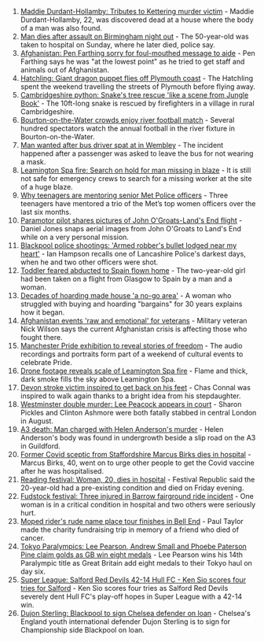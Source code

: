 1. [Maddie Durdant-Hollamby: Tributes to Kettering murder victim](https://www.bbc.co.uk/news/uk-england-northamptonshire-58383637?at_medium=RSS&at_campaign=KARANGA) - Maddie Durdant-Hollamby, 22, was discovered dead at a house where the body of a man was also found.
2. [Man dies after assault on Birmingham night out](https://www.bbc.co.uk/news/uk-england-birmingham-58385906?at_medium=RSS&at_campaign=KARANGA) - The 50-year-old was taken to hospital on Sunday, where he later died, police say.
3. [Afghanistan: Pen Farthing sorry for foul-mouthed message to aide](https://www.bbc.co.uk/news/uk-england-essex-58385521?at_medium=RSS&at_campaign=KARANGA) - Pen Farthing says he was "at the lowest point" as he tried to get staff and animals out of Afghanistan.
4. [Hatchling: Giant dragon puppet flies off Plymouth coast](https://www.bbc.co.uk/news/uk-england-devon-58375251?at_medium=RSS&at_campaign=KARANGA) - The Hatchling spent the weekend travelling the streets of Plymouth before flying away.
5. [Cambridgeshire python: Snake's tree rescue 'like a scene from Jungle Book'](https://www.bbc.co.uk/news/uk-england-cambridgeshire-58385875?at_medium=RSS&at_campaign=KARANGA) - The 10ft-long snake is rescued by firefighters in a village in rural Cambridgeshire.
6. [Bourton-on-the-Water crowds enjoy river football match](https://www.bbc.co.uk/news/uk-england-gloucestershire-58386028?at_medium=RSS&at_campaign=KARANGA) - Several hundred spectators watch the annual football in the river fixture in Bourton-on-the-Water.
7. [Man wanted after bus driver spat at in Wembley](https://www.bbc.co.uk/news/uk-england-london-58382771?at_medium=RSS&at_campaign=KARANGA) - The incident happened after a passenger was asked to leave the bus for not wearing a mask.
8. [Leamington Spa fire: Search on hold for man missing in blaze](https://www.bbc.co.uk/news/uk-england-coventry-warwickshire-58382586?at_medium=RSS&at_campaign=KARANGA) - It is still not safe for emergency crews to search for a missing worker at the site of a huge blaze.
9. [Why teenagers are mentoring senior Met Police officers](https://www.bbc.co.uk/news/uk-england-london-58351814?at_medium=RSS&at_campaign=KARANGA) - Three teenagers have mentored a trio of the Met’s top women officers over the last six months.
10. [Paramotor pilot shares pictures of John O'Groats-Land's End flight](https://www.bbc.co.uk/news/uk-england-norfolk-58345631?at_medium=RSS&at_campaign=KARANGA) - Daniel Jones snaps aerial images from John O'Groats to Land's End while on a very personal mission.
11. [Blackpool police shootings: 'Armed robber's bullet lodged near my heart'](https://www.bbc.co.uk/news/uk-england-lancashire-58307811?at_medium=RSS&at_campaign=KARANGA) - Ian Hampson recalls one of Lancashire Police's darkest days, when he and two other officers were shot.
12. [Toddler feared abducted to Spain flown home](https://www.bbc.co.uk/news/uk-england-lancashire-58383016?at_medium=RSS&at_campaign=KARANGA) - The two-year-old girl had been taken on a flight from Glasgow to Spain by a man and a woman.
13. [Decades of hoarding made house 'a no-go area'](https://www.bbc.co.uk/news/uk-england-essex-58361528?at_medium=RSS&at_campaign=KARANGA) - A woman who struggled with buying and hoarding "bargains" for 30 years explains how it began.
14. [Afghanistan events 'raw and emotional' for veterans](https://www.bbc.co.uk/news/uk-england-northamptonshire-58362189?at_medium=RSS&at_campaign=KARANGA) - Military veteran Nick Wilson says the current Afghanistan crisis is affecting those who fought there.
15. [Manchester Pride exhibition to reveal stories of freedom](https://www.bbc.co.uk/news/uk-england-manchester-58358987?at_medium=RSS&at_campaign=KARANGA) - The audio recordings and portraits form part of a weekend of cultural events to celebrate Pride.
16. [Drone footage reveals scale of Leamington Spa fire](https://www.bbc.co.uk/news/uk-england-coventry-warwickshire-58358533?at_medium=RSS&at_campaign=KARANGA) - Flame and thick, dark smoke fills the sky above Leamington Spa.
17. [Devon stroke victim inspired to get back on his feet](https://www.bbc.co.uk/news/uk-england-devon-58353362?at_medium=RSS&at_campaign=KARANGA) - Chas Connal was inspired to walk again thanks to a bright idea from his stepdaughter.
18. [Westminster double murder: Lee Peacock appears in court](https://www.bbc.co.uk/news/uk-england-london-58382777?at_medium=RSS&at_campaign=KARANGA) - Sharon Pickles and Clinton Ashmore were both fatally stabbed in central London in August.
19. [A3 death: Man charged with Helen Anderson's murder](https://www.bbc.co.uk/news/uk-england-surrey-58375146?at_medium=RSS&at_campaign=KARANGA) - Helen Anderson's body was found in undergrowth beside a slip road on the A3 in Guildford.
20. [Former Covid sceptic from Staffordshire Marcus Birks dies in hospital](https://www.bbc.co.uk/news/uk-england-stoke-staffordshire-58376709?at_medium=RSS&at_campaign=KARANGA) - Marcus Birks, 40, went on to urge other people to get the Covid vaccine after he was hospitalised.
21. [Reading festival: Woman, 20, dies in hospital](https://www.bbc.co.uk/news/uk-england-berkshire-58376873?at_medium=RSS&at_campaign=KARANGA) - Festival Republic said the 20-year-old had a pre-existing condition and died on Friday evening.
22. [Fudstock festival: Three injured in Barrow fairground ride incident](https://www.bbc.co.uk/news/uk-england-cumbria-58375009?at_medium=RSS&at_campaign=KARANGA) - One woman is in a critical condition in hospital and two others were seriously hurt.
23. [Moped rider's rude name place tour finishes in Bell End](https://www.bbc.co.uk/news/uk-england-oxfordshire-58375401?at_medium=RSS&at_campaign=KARANGA) - Paul Taylor made the charity fundraising trip in memory of a friend who died of cancer.
24. [Tokyo Paralympics: Lee Pearson, Andrew Small and Phoebe Paterson Pine claim golds as GB win eight medals](https://www.bbc.co.uk/sport/disability-sport/58381498?at_medium=RSS&at_campaign=KARANGA) - Lee Pearson wins his 14th Paralympic title as Great Britain add eight medals to their Tokyo haul on day six.
25. [Super League: Salford Red Devils 42-14 Hull FC - Ken Sio scores four tries for Salford](https://www.bbc.co.uk/sport/rugby-league/58376808?at_medium=RSS&at_campaign=KARANGA) - Ken Sio scores four tries as Salford Red Devils severely dent Hull FC's play-off hopes in Super League with a 42-14 win.
26. [Dujon Sterling: Blackpool to sign Chelsea defender on loan](https://www.bbc.co.uk/sport/football/58376413?at_medium=RSS&at_campaign=KARANGA) - Chelsea's England youth international defender Dujon Sterling is to sign for Championship side Blackpool on loan.
